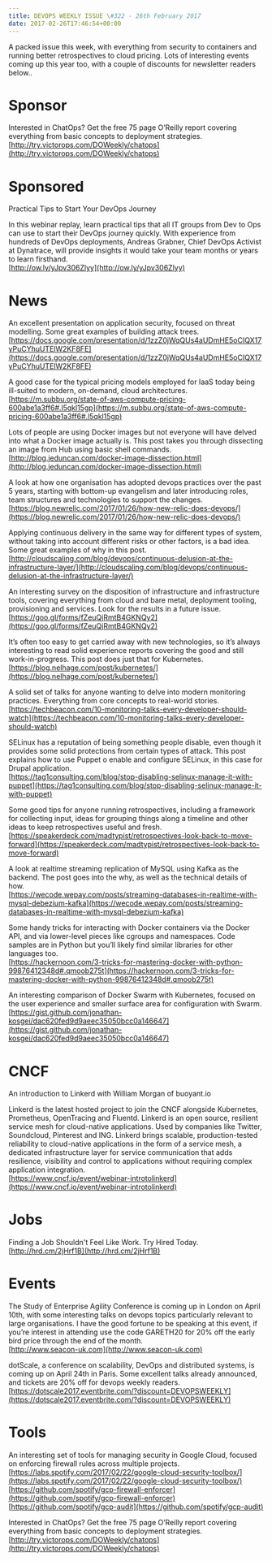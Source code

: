 ```yaml
---
title: DEVOPS WEEKLY ISSUE \#322 - 26th February 2017 
date: 2017-02-26T17:46:54+00:00
---
```


A packed issue this week, with everything from security to containers and running better retrospectives to cloud pricing. Lots of interesting events coming up this year too, with a couple of discounts for newsletter readers below..


Sponsor
======

Interested in ChatOps? Get the free 75 page O’Reilly report covering everything from basic concepts to deployment strategies.
<br>[http://try.victorops.com/DOWeekly/chatops](http://try.victorops.com/DOWeekly/chatops)


Sponsored
========

Practical Tips to Start Your DevOps Journey

In this webinar replay, learn practical tips that all IT groups from Dev to Ops can use to start their DevOps journey quickly. With experience from hundreds of DevOps deployments, Andreas Grabner, Chief DevOps Activist at Dynatrace, will provide insights it would take your team months or years to learn firsthand.
<br>[http://ow.ly/yJpv306Zlyy](http://ow.ly/yJpv306Zlyy)


News
====

An excellent presentation on application security, focused on threat modelling. Some great examples of building attack trees.
<br>[https://docs.google.com/presentation/d/1zzZ0jWqQUs4aUDmHE5oCIQX17yPuCYhuUTElW2KF8FE](https://docs.google.com/presentation/d/1zzZ0jWqQUs4aUDmHE5oCIQX17yPuCYhuUTElW2KF8FE)


A good case for the typical pricing models employed for IaaS today being ill-suited to modern, on-demand, cloud architectures.
<br>[https://m.subbu.org/state-of-aws-compute-pricing-600abe1a3ff6#.l5qkl15gp](https://m.subbu.org/state-of-aws-compute-pricing-600abe1a3ff6#.l5qkl15gp)


Lots of people are using Docker images but not everyone will have delved into what a Docker image actually is. This post takes you through dissecting an image from Hub using basic shell commands.
<br>[http://blog.jeduncan.com/docker-image-dissection.html](http://blog.jeduncan.com/docker-image-dissection.html)


A look at how one organisation has adopted devops practices over the past 5 years, starting with bottom-up evangelism and later introducing roles, team structures and technologies to support the changes.
<br>[https://blog.newrelic.com/2017/01/26/how-new-relic-does-devops/](https://blog.newrelic.com/2017/01/26/how-new-relic-does-devops/)


Applying continuous delivery in the same way for different types of system, without taking into account different risks or other factors, is a bad idea. Some great examples of why in this post.
<br>[http://cloudscaling.com/blog/devops/continuous-delusion-at-the-infrastructure-layer/](http://cloudscaling.com/blog/devops/continuous-delusion-at-the-infrastructure-layer/)


An interesting survey on the disposition of infrastructure and infrastructure tools, covering everything from cloud and bare metal, deployment tooling, provisioning and services. Look for the results in a future issue.
<br>[https://goo.gl/forms/fZeuQjRmtB4GKNQy2](https://goo.gl/forms/fZeuQjRmtB4GKNQy2)


It’s often too easy to get carried away with new technologies, so it’s always interesting to read solid experience reports covering the good and still work-in-progress. This post does just that for Kubernetes.
<br>[https://blog.nelhage.com/post/kubernetes/](https://blog.nelhage.com/post/kubernetes/)


A solid set of talks for anyone wanting to delve into modern monitoring practices. Everything from core concepts to real-world stories.
<br>[https://techbeacon.com/10-monitoring-talks-every-developer-should-watch](https://techbeacon.com/10-monitoring-talks-every-developer-should-watch)


SELinux has a reputation of being something people disable, even though it provides some solid protections from certain types of attack. This post explains how to use Puppet o enable and configure SELinux, in this case for Drupal application.
<br>[https://tag1consulting.com/blog/stop-disabling-selinux-manage-it-with-puppet](https://tag1consulting.com/blog/stop-disabling-selinux-manage-it-with-puppet)


Some good tips for anyone running retrospectives, including a framework for collecting input, ideas for grouping things along a timeline and other ideas to keep retrospectives useful and fresh.
<br>[https://speakerdeck.com/madtypist/retrospectives-look-back-to-move-forward](https://speakerdeck.com/madtypist/retrospectives-look-back-to-move-forward)


A look at realtime streaming replication of MySQL using Kafka as the backend. The post goes into the why, as well as the technical details of how.
<br>[https://wecode.wepay.com/posts/streaming-databases-in-realtime-with-mysql-debezium-kafka](https://wecode.wepay.com/posts/streaming-databases-in-realtime-with-mysql-debezium-kafka)


Some handy tricks for interacting with Docker containers via the Docker API, and via lower-level pieces like cgroups and namespaces. Code samples are in Python but you’ll likely find similar libraries for other languages too.
<br>[https://hackernoon.com/3-tricks-for-mastering-docker-with-python-99876412348d#.qmoob275t](https://hackernoon.com/3-tricks-for-mastering-docker-with-python-99876412348d#.qmoob275t)


An interesting comparison of Docker Swarm with  Kubernetes, focused on the user experience and smaller surface area for configuration with Swarm.
<br>[https://gist.github.com/jonathan-kosgei/dac620fed9d9aeec35050bcc0a146647](https://gist.github.com/jonathan-kosgei/dac620fed9d9aeec35050bcc0a146647)


CNCF
====

An introduction to Linkerd with William Morgan of buoyant.io

Linkerd is the latest hosted project to join the CNCF alongside Kubernetes, Prometheus, OpenTracing and Fluentd. Linkerd is an open source, resilient service mesh for cloud-native applications. Used by companies like Twitter, Soundcloud, Pinterest and ING. Linkerd brings scalable, production-tested reliability to cloud-native applications in the form of a service mesh, a dedicated infrastructure layer for service communication that adds resilience, visibility and control to applications without requiring complex application integration.
<br>[https://www.cncf.io/event/webinar-introtolinkerd](https://www.cncf.io/event/webinar-introtolinkerd)


Jobs
====

Finding a Job Shouldn't Feel Like Work. Try Hired Today.
<br>[http://hrd.cm/2jHrf1B](http://hrd.cm/2jHrf1B)


Events
======

The Study of Enterprise Agility Conference is coming up in London on April 10th, with some interesting talks on devops topics particularly relevant to large organisations. I have the good fortune to be speaking at this event, if you’re interest in attending use the code GARETH20 for 20% off the early bird price through the end of the month.
<br>[http://www.seacon-uk.com](http://www.seacon-uk.com)


dotScale, a conference on scalability, DevOps and distributed systems, is coming up on April 24th in Paris. Some excellent talks already announced, and tickets are 20% off for devops weekly readers.
<br>[https://dotscale2017.eventbrite.com/?discount=DEVOPSWEEKLY](https://dotscale2017.eventbrite.com/?discount=DEVOPSWEEKLY)


Tools
=====

An interesting set of tools for managing security in Google Cloud, focused on enforcing firewall rules across multiple projects.
<br>[https://labs.spotify.com/2017/02/22/google-cloud-security-toolbox/](https://labs.spotify.com/2017/02/22/google-cloud-security-toolbox/)
<br>[https://github.com/spotify/gcp-firewall-enforcer](https://github.com/spotify/gcp-firewall-enforcer)
<br>[https://github.com/spotify/gcp-audit](https://github.com/spotify/gcp-audit)



Interested in ChatOps? Get the free 75 page O’Reilly report covering everything from basic concepts to deployment strategies.
<br>[http://try.victorops.com/DOWeekly/chatops](http://try.victorops.com/DOWeekly/chatops)



